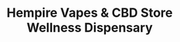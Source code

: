 ---
title: "Hempire Vapes & CBD Store Wellness Dispensary"
url: /ronkonkoma/hempire-vapes-and-cbd-store-wellness-dispensary/
shop: e-cigarette
---